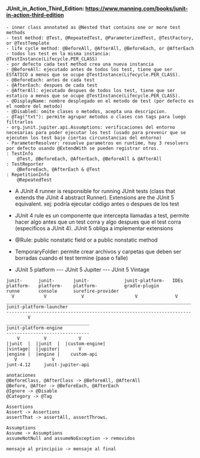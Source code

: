 #### JUnit_in_Action_Third_Edition: https://www.manning.com/books/junit-in-action-third-edition
```
- inner class annotated as @Nested that contains one or more test methods
- test method: @Test, @RepeatedTest, @ParameterizedTest, @TestFactory, or @TestTemplate
- life cycle method: @BeforeAll, @AfterAll, @BeforeEach, or @AfterEach
- todos los test en la misma instancia: @TestInstance(Lifecycle.PER_CLASS)
- por defecto cada test method crea una nueva instancia
- @BeforeAll: ejecutado antes de todos los test, tiene que ser ESTATICO a menos que se ocupe @TestInstance(Lifecycle.PER_CLASS).
- @BeforeEach: antes de cada test
- @AfterEach: despues de cada test
- @AfterAll: ejecutado despues de todos los test, tiene que ser estatico a menos que se ocupe @TestInstance(Lifecycle.PER_CLASS).
- @DisplayName: nombre desplegado en el metodo de test (por defecto es el nombre del metodo)
- @Disabled: omite clases o metodos, acepta una descripcion.
- @Tag("txt"): permite agrupar metodos o clases con tags para luego filtrarlos
- org.junit.jupiter.api.Assumptions: verificaciones del entorno necesarias para poder ejecutar los test (usado para prevenir que se ejecuten los test bajo ciertas circunstancias del entorno)
- ParameterResolver: resuelve parametros en runtime, hay 3 resolvers por defecto usando @ExtendWith se pueden registrar otros.
: TestInfo
    @Test, @BeforeEach, @AfterEach, @BeforeAll & @AfterAll
: TestReporter
    @BeforeEach, @AfterEach & @Test
: RepetitionInfo
    @RepeatedTest

```
- A JUnit 4 runner is responsible for running JUnit tests (class that extends the JUnit 4 abstract Runner). 
Extensions are the JUnit 5 equivalent. 
xej: podría ejecutar código antes o despues de los test


- JUnit 4 rule es un componente que intercepta llamadas a test, permite hacer algo antes que un test corra
y algo despues que el test corra (especificos a JUnit 4).
JUnit 5 obliga a implementar extensions

- @Rule: public nonstatic field or a public nonstatic method

- TemporaryFolder: permite crear archivos y carpetas que deben ser borradas cuando el test termine (pase o falle)

- JUnit 5 platform --- JUnit 5 Jupiter --- JUnit 5 Vintage


```
junit-      junit-       junit-             junit-platform-   IDEs
platform-   platform-    platform-          gradle-plugin
runne       console      surefire-provider
  V           V             V                   V              V
_____________________________________________________________________
junit-platform-launcher
---------------------------------------------------------------------
        V
_______________________________
junit-platform-engine
-------------------------------
    V         V            V
|junit  |  |junit  |  |custom-engine|
|vintage|  |jupiter|       V
|engine |  |engine |    custom-api
   V             V
junt-4.12     junit-jupiter-api
```

```
anotaciones
@BeforeClass, @AfterClass -> @BeforeAll, @AfterAll
@Before, @After -> @BeforeEach, @AfterEach
@Ignore -> @Disable
@Category -> @Tag

Assertions
Assert -> Assertions
assertThat -> assertAll, assertThrows.

Assumptions
Assume -> Assumptions
assumeNotNull and assumeNoException -> removidos

mensaje al principiio -> mensaje al final
```



